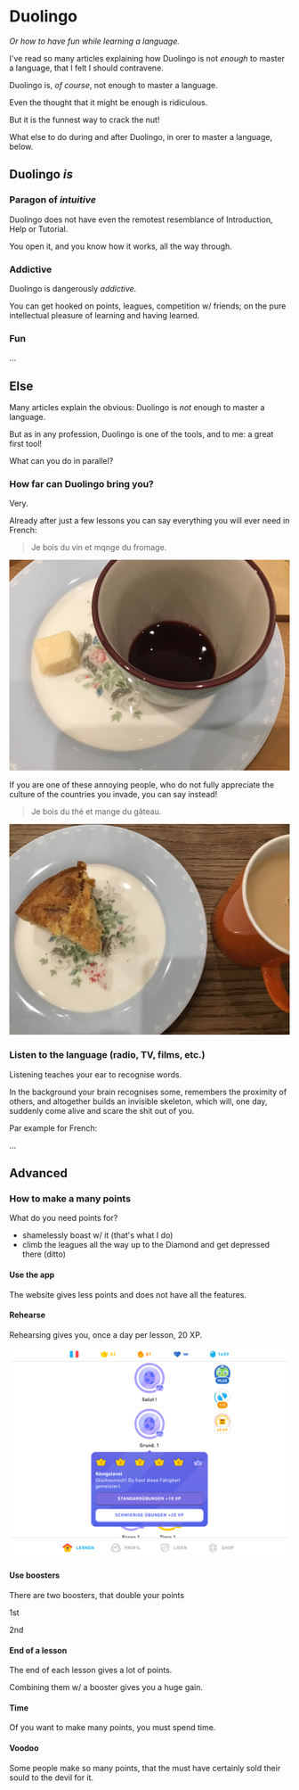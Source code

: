# Duolingo

_Or how to have fun while learning a language._

I've read so many articles explaining how Duolingo is not _enough_ to master a language, that I felt I should contravene.

Duolingo is, _of course_, not enough to master a language.

Even the thought that it might be enough is ridiculous.

But it is the funnest way to crack the nut!

What else to do during and after Duolingo, in orer to master a language, below.

## Duolingo _is_

### Paragon of _intuitive_

Duolingo does not have even the remotest resemblance of Introduction, Help or Tutorial.

You open it, and you know how it works, all the way through.

### Addictive

Duolingo is dangerously _addictive_.

You can get hooked on points, leagues, competition w/ friends; on the pure intellectual pleasure of learning and having learned.

### Fun

...

## Else

Many articles explain the obvious: Duolingo is _not_ enough to master a language.

But as in any profession, Duolingo is one of the tools, and to me: a great first tool!

What can you do in parallel?

### How far can Duolingo bring you?

Very.

Already after just a few lessons you can say everything you will ever need in French:

> Je bois du vin et mqnge du fromage.

![](Images/BE2317D4-FD06-4EE8-943D-8D34FF20A98A.jpeg)

If you are one of these annoying people, who do not fully appreciate the culture of the countries you invade, you can say instead!

> Je bois du thé et mange du gâteau.

![](Images/C3A92745-5D62-41B8-9E21-D1CDDC780778.jpeg)

### Listen to the language (radio, TV, films, etc.)

Listening teaches your ear to recognise words.

In the background your brain recognises some, remembers the proximity of others, and altogether builds an invisible skeleton, which will, one day, suddenly come alive and scare the shit out of you.

Par example for French:

...

## Advanced

### How to make a many points

What do you need points for?

* shamelessly boast w/ it (that's what I do)
* climb the leagues all the way up to the Diamond and get depressed there (ditto)

#### Use the app

The website gives less points and does not have all the features.

#### Rehearse

Rehearsing gives you, once a day per lesson, 20 XP.

![](Images/6DC22E7C-E266-40E1-9743-3FE0F403BA22.png)

#### Use boosters

There are two boosters, that double your points

1st

2nd

#### End of a lesson

The end of each lesson gives a lot of points.

Combining them w/ a booster gives you a huge gain.

#### Time

Of you want to make many points, you must spend time.

#### Voodoo

Some people make so many points, that the must have certainly sold their sould to the devil for it.

